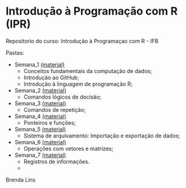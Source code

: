 # Introdução à Programação com R (IPR)
Repositorio do curso: Introdução à Programaçao com R - IFB

Pastas:
* Semana_1 [(material)](https://github.com/pcbrom/IPR/tree/master/Semana_1)
  - Conceitos fundamentais da computação de dados;
  - Introdução ao GitHub;
  - Introdução à linguagem de programação R;
* Semana_2 [(material)](https://github.com/pcbrom/IPR/tree/master/Semana_2)
  - Comandos lógicos de decisão;
* Semana_3 [(material)](https://github.com/pcbrom/IPR/tree/master/Semana_3)
  - Comandos de repetição;
* Semana_4 [(material)](https://github.com/pcbrom/IPR/tree/master/Semana_4)
  - Ponteiros e funções;
* Semana_5 [(material)](https://github.com/pcbrom/IPR/tree/master/Semana_5)
  - Sistema de arquivamento: Importação e exportação de dados;
* Semana_6 [(material)](https://github.com/pcbrom/IPR/tree/master/Semana_6)
  - Operações com vetores e matrizes;
* Semana_7 [(material)](https://github.com/pcbrom/IPR/tree/master/Semana_7)
  - Registros de informações.
  - 
Brenda Lins
